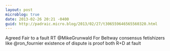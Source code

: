 ```yaml
---
layout: post
microblog: true
date: 2013-02-26 20:21 -0400
guid: http://padraic.micro.blog/2013/02/27/t306559646565560320.html
---
```

Agreed Fair to a fault RT @MikeGrunwald For Beltway consensus fetishizers like @ron_fournier existence of dispute is proof both R+D at fault

